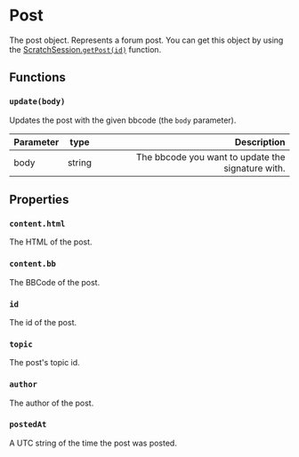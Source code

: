 # Post

The post object. Represents a forum post.
You can get this object by using the [ScratchSession.`getPost(id)`](./../ScratchSession/#scratchsessiongetpost(id)) function.

## Functions

### `update(body)`
Updates the post with the given bbcode (the `body` parameter).

| Parameter  | type    | Description                                       |
| :--------- | :-----: | ------------------:                               |
|  body      | string  | The bbcode you want to update the signature with. |

## Properties

### `content.html`
The HTML of the post.

### `content.bb`
The BBCode of the post.

### `id`
The id of the post.

### `topic`
The post's topic id.

### `author`
The author of the post.

### `postedAt`
A UTC string of the time the post was posted.